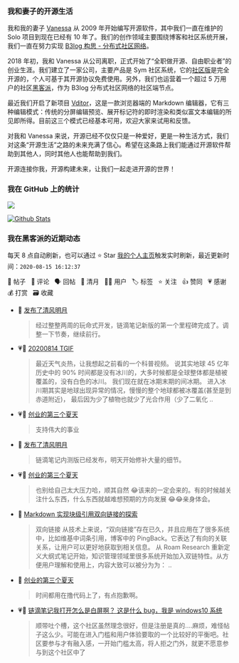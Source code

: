 ### 我和妻子的开源生活

我和我的妻子 [Vanessa](https://github.com/Vanessa219) 从 2009 年开始编写开源软件，其中我们一直在维护的 Solo 项目到现在已经有 10 年了。我们的创作领域主要围绕博客和社区系统开展，我们一直在努力实现 [B3log 构思 - 分布式社区网络](https://hacpai.com/article/1546941897596)。

2018 年初，我和 Vanessa 从公司离职，正式开始了“全职做开源、自由职业者”的创业生涯。我们建立了一家公司，主要产品是 Sym 社区系统，它的[社区版](https://github.com/88250/symphony)是完全开源的，个人可基于其开源协议免费使用。另外，我们也运营着一个超过 5 万用户的社区[黑客派](https://hacpai.com)，作为 B3log 分布式社区网络的社区端节点。

最近我们开启了新项目 [Vditor](https://github.com/Vanessa219/vditor)，这是一款浏览器端的 Markdown 编辑器，它有三种编辑模式：传统的分屏编辑预览、展开标记符的即时渲染和类似富文本编辑的所见即所得。目前这三个模式已经基本可用，欢迎大家来试用和反馈。

对我和 Vanessa 来说，开源已经不仅仅只是一种爱好，更是一种生活方式，我们对这条“开源生活”之路的未来充满了信心。希望在这条路上我们能通过开源软件帮助到其他人，同时其他人也能帮助到我们。

开源连接你我，开源构建未来，让我们一起走进开源的世界！

### 我在 GitHub 上的统计

<a title="Hits" target="_blank" href="https://github.com/88250/88250"><img src="https://hits.b3log.org/88250/88250.svg"></a>

[![Github Stats](https://github-readme-stats.vercel.app/api?username=88250&show_icons=true)](https://github.com/88250)

<!--events start -->

### 我在黑客派的近期动态

每天 8 点自动刷新，也可以通过 ⭐️ Star [我的个人主页](https://github.com/88250/88250)触发实时刷新，最近更新时间：`2020-08-15 16:12:37`

📝 帖子 &nbsp; 💬 评论 &nbsp; 🗣 回帖 &nbsp; 🌙 清月 &nbsp; 👨‍💻 用户 &nbsp; 🏷️ 标签 &nbsp; ⭐️ 关注 &nbsp; 👍 赞同 &nbsp; 💗 感谢 &nbsp; 💰 打赏 &nbsp; 🗃 收藏

* 🌙 [发布了清风明月](https://hacpai.com/member/88250/breezemoons/1597421073234)

  > 经过整整两周的玩命式开发，链滴笔记新版的第一个里程碑完成了。调整一下节奏，继续前行。
* 💗📝 [20200814 TGIF](https://hacpai.com/article/1597384522400)

  > 最近天气炎热，让我想起之前看的一个科普视频。 说其实地球 45 亿年历史中的 90% 时间都是没有冰川的，大多时候都是全球整体都是植被覆盖的，没有白色的冰川。 我们现在就在冰期末期的间冰期。 进入冰川期其实是地球出现异常的情况，慢慢的整个地球都被冰覆盖(甚至是到赤道附近)， 最后因为少了植物也就少了光合作用（少了二氧化 ..
* 💗💬 [创业的第三个夏天](https://hacpai.com/article/1596793688068/comment/1597390813496#comments)

  > 支持伟大的事业
* 🌙 [发布了清风明月](https://hacpai.com/member/88250/breezemoons/1597335937824)

  > 链滴笔记内测版已经发布，明天开始修补大量的细节。
* 💗💬 [创业的第三个夏天](https://hacpai.com/article/1596793688068/comment/1597308714529#comments)

  > 也别给自己太大压力哈，顺其自然 😂该来的一定会来的。有的时候越关注什么东西，什么东西就越难想预期的方向发展 😂😂亲身体会。
* 📝 [Markdown 实现块级引用双向链接的探索](https://hacpai.com/article/1597226949061)

  > 双向链接 从技术上来说，“双向链接”存在已久，并且应用在了很多系统中，比如维基中词条引用，博客中的 PingBack。它表达了有向的关联关系，让用户可以更好地获取到相关信息。 从 Roam Research 重新定义大纲式笔记开始，知识管理领域里很多系统开始加入双链特性。从方便用户理解和使用上，内容大致可以被分为为：  ..
* 💬 [创业的第三个夏天](https://hacpai.com/article/1596793688068/comment/1597150172070#comments)

  > 时间都用在撸代码上了，有点抱歉啊。
* 💗💬 [链滴笔记我打开怎么是白屏啊？ 这是什么 bug，我是 windows10 系统](https://hacpai.com/article/1592988262933/comment/1597040242325#comments)

  > 顺带吐个槽，这个社区虽然理念很好，但是注册是真的....麻烦，难怪帖子这么少。可能在进入门槛和用户体验要取的一个比较好的平衡吧。社区要参与才有融入感，一开始门槛太高，将人拒之门外，就更不愿意参与到这个社区中了


<!--events end -->
